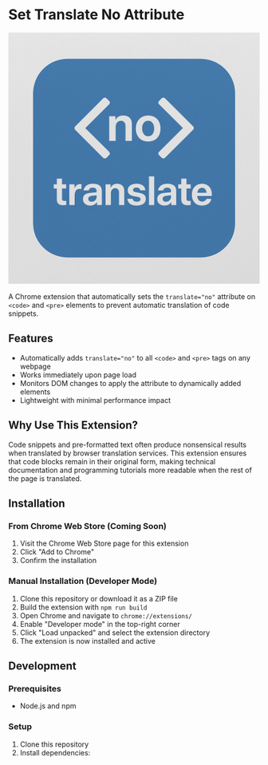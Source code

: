 # Set Translate No Attribute

<img src="no-translate.png" alt="Extension Icon">

A Chrome extension that automatically sets the `translate="no"` attribute on `<code>` and `<pre>` elements to prevent automatic translation of code snippets.

## Features

- Automatically adds `translate="no"` to all `<code>` and `<pre>` tags on any webpage
- Works immediately upon page load
- Monitors DOM changes to apply the attribute to dynamically added elements
- Lightweight with minimal performance impact

## Why Use This Extension?

Code snippets and pre-formatted text often produce nonsensical results when translated by browser translation services. This extension ensures that code blocks remain in their original form, making technical documentation and programming tutorials more readable when the rest of the page is translated.

## Installation

### From Chrome Web Store (Coming Soon)

1. Visit the Chrome Web Store page for this extension
2. Click "Add to Chrome"
3. Confirm the installation

### Manual Installation (Developer Mode)

1. Clone this repository or download it as a ZIP file
2. Build the extension with `npm run build`
3. Open Chrome and navigate to `chrome://extensions/`
4. Enable "Developer mode" in the top-right corner
5. Click "Load unpacked" and select the extension directory
6. The extension is now installed and active

## Development

### Prerequisites

- Node.js and npm

### Setup

1. Clone this repository
2. Install dependencies:
